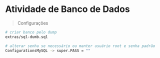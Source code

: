 # Atividade de Banco de Dados

>Configurações

``` bash
# criar banco pelo dump
extras/sql-dumb.sql

# alterar senha se necessário ou manter usuário root e senha padrão
ConfigurationsMySQL -> super.PASS = ""
```


